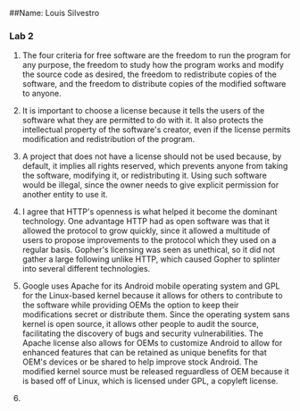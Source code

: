 ##Name: Louis Silvestro
### Lab 2
1. The four criteria for free software are the freedom to run the program for any purpose, 
   the freedom to study how the program works and modify the source code as desired, the freedom to redistribute 
   copies of the software, and the freedom to distribute copies of the modified software to anyone.

2. It is important to choose a license because it tells the users of the software what they are permitted to do with it.
   It also protects the intellectual property of the software's creator, even if the license permits modification and redistribution of the program.

3. A project that does not have a license should not be used because, by default, it implies all rights reserved, which prevents anyone from
   taking the software, modifying it, or redistributing it. Using such software would be illegal, since the owner needs to give explicit permission for
   another entity to use it.

4. I agree that HTTP's openness is what helped it become the dominant technology. One advantage HTTP had as open software was that it allowed the protocol to
   grow quickly, since it allowed a multitude of users to propose improvements to the protocol which they used on a regular basis. Gopher's licensing was seen
   as unethical, so it did not gather a large following unlike HTTP, which caused Gopher to splinter into several different technologies.

5. Google uses Apache for its Android mobile operating system and GPL for the Linux-based kernel because it allows for others to contribute to the software while
   providing OEMs the option to keep their modifications secret or distribute them. Since the operating system sans kernel is open source, it allows other people to
   audit the source, facilitating the discovery of bugs and security vulnerabilities. The Apache license also allows for OEMs to customize Android to allow for enhanced features
   that can be retained as unique benefits for that OEM's devices or be shared to help improve stock Android. The modified kernel source must be released reguardless of OEM because
   it is based off of Linux, which is licensed under GPL, a copyleft license.

6.  
